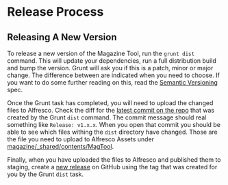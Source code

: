 # Release Process
<!-- [[TOC]] -->

## Releasing A New Version

To release a new version of the Magazine Tool, run the `grunt dist` command. This will update your dependencies, run a full distribution build and bump the version. Grunt will ask you if this is a patch, minor or major change. The difference between are indicated when you need to choose. If you want to do some further reading on this, read the [Semantic Versioning][semver] spec.

Once the Grunt task has completed, you will need to upload the changed files to Alfresco. Check the diff for the [latest commit on the repo][repo.commits] that was created by the Grunt `dist` command. The commit message should real something like `Release: v1.x.x`. When you open that commit you should be able to see which files withing the `dist` directory have changed. Those are the file you need to upload to Alfresco Assets under [magazine/_shared/contents/MagTool][alfresco.magtool].

Finally, when you have uploaded the files to Alfresco and published them to staging, create a [new release][repo.releases] on GitHub using the tag that was created for you by the Grunt `dist` task.

[semver]: http://semver.org/
[repo.commits]: https://github.com/NAPWebProductionEditTeam/MagTool2/commits/master
[repo.releases]: https://github.com/NAPWebProductionEditTeam/MagTool2/releases
[alfresco.magtool]: http://cat-alfresco.nap:18080/share/page/site/alfrescoAssets/documentlibrary#filter=path%7C%2Fnap%2FwebAssets%2Fmagazine%2F_shared%2Fcontents%2FMagTool%7C&page=1
